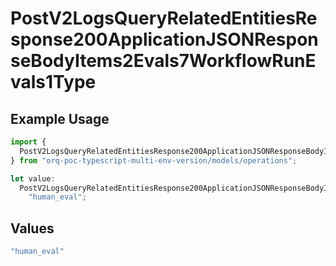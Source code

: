 # PostV2LogsQueryRelatedEntitiesResponse200ApplicationJSONResponseBodyItems2Evals7WorkflowRunEvals1Type

## Example Usage

```typescript
import {
  PostV2LogsQueryRelatedEntitiesResponse200ApplicationJSONResponseBodyItems2Evals7WorkflowRunEvals1Type,
} from "orq-poc-typescript-multi-env-version/models/operations";

let value:
  PostV2LogsQueryRelatedEntitiesResponse200ApplicationJSONResponseBodyItems2Evals7WorkflowRunEvals1Type =
    "human_eval";
```

## Values

```typescript
"human_eval"
```